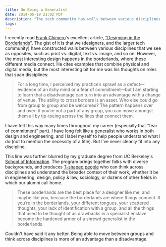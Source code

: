 ```yaml
---
title: On Being a Generalist
date: 2014-05-19 21:02 PDT
description: "The tech community has walls between various disciplines that we see as opposites, such as print vs. digital, text vs. image, and so on. However, the most interesting design happens in the borderlands, where these different media connect."
tags:
---
```


I recently read [Frank Chimero](http://frankchimero.com/intros/quilt/)'s excellent article, ["Designing in the Borderlands"](http://frankchimero.com/talks/designing-in-the-borderlands/transcript/). The gist of it is that we (designers, and the larger tech community) have constructed walls between various disciplines that we see as opposites, such as print vs. digital, text vs. image, and so on. However, the most interesting design happens in the borderlands, where these different media connect. He cites examples that combine physical and digital media, but the most interesting bit for me was his thoughts on roles that span disciplines:

> For a long time, I perceived my practice’s sprawl as a defect—evidence of an itchy mind or a fear of commitment—but I am starting to learn that a disadvantage can turn into an advantage with a change of venue. The ability to cross borders is an asset. Who else could go from group to group and be welcomed? The pattern happens over and over: if you’re not a part of any group, you can move amongst them all by tip-toeing across the lines that connect them.

I have felt this way many times throughout my career (especially that "fear of commitment" part). I have long felt like a generalist who works in both design and engineering, and I label myself to help people understand what I do (not to mention the necessity of a title). But I've never cleanly fit into any discipline.

This line was further blurred by my graduate degree from UC Berkeley's [School of Information](http://ischool.berkeley.edu). The program brings together folks with diverse backgrounds, and produces [T-shaped people](http://en.wikipedia.org/wiki/T-shaped_skills) who can think across disciplines and understand the broader context of their work, whether it be in engineering, design, policy & law, sociology, or dozens of other fields in which our alumni call home.

> These borderlands are the best place for a designer like me, and maybe like you, because the borderlands are where things connect. If you’re in the borderlands, your different tongues, your scattered thoughts, your lack of identification with a group, and all the things that used to be thought of as drawbacks in a specialist enclave become the hardened armor of a shrewd generalist in the borderlands.

Couldn't have said it any better. Being able to move between groups and think across disciplines is more of an advantage than a disadvantage.
